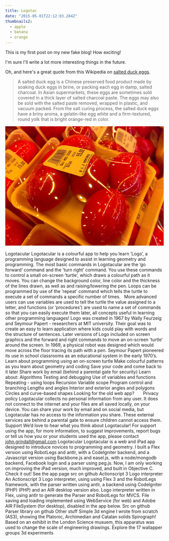```yaml
---
title: Logotac
date: "2015-05-01T22:12:03.284Z"
thumbnails2:
  - apple
  - banana
  - orange
---
```


This is my first post on my new fake blog! How exciting!

I'm sure I'll write a lot more interesting things in the future.

Oh, and here's a great quote from this Wikipedia on
[salted duck eggs](http://en.wikipedia.org/wiki/Salted_duck_egg).

> A salted duck egg is a Chinese preserved food product made by soaking duck
> eggs in brine, or packing each egg in damp, salted charcoal. In Asian
> supermarkets, these eggs are sometimes sold covered in a thick layer of salted
> charcoal paste. The eggs may also be sold with the salted paste removed,
> wrapped in plastic, and vacuum packed. From the salt curing process, the
> salted duck eggs have a briny aroma, a gelatin-like egg white and a
> firm-textured, round yolk that is bright orange-red in color.

![Chinese Salty Egg](./salty_egg.jpg)

Logotacular
Logotacular is a colourful app to help you learn &#8217;Logo&#8217;, a programming language designed to assist in learning geometry and programming.
The most basic commands in Logotacular are the &#8217;go forward&#8217; command and the &#8217;turn right&#8217; command. You use these commands to control a small on-screen &#8217;turtle&#8217;, which draws a colourful path as it moves. You can change the background color, line color and the thickness of the lines drawn, as well as and raising/lowering the pen. Loops can be programmed by use of the &#8217;repeat&#8217; command which tells the turtle to execute a set of commands a specific number of times.
 
More advanced users can use variables are used to tell the turtle the value assigned to a letter, and functions (or &#8217;procedures&#8217;) are used to name a set of commands so that you can easily execute them later, all concepts useful in learning other programming languages!
Logo was created in 1967 by Wally Feurzeig and Seymour Papert - researchers at MIT university. Their goal was to create an easy to learn application where kids could play with words and the structure of sentences. Later versions of Logo included on screen graphics and the forward and right commands to move an on-screen &#8217;turtle&#8217; around the screen. In 1969, a physical robot was designed which would move across the floor tracing its path with a pen. Seymour Papert pioneered its use in school classrooms as an educational system in the early 1970&#8217;s.
Learn about programming using an on-screen turtle
Make colourful patterns as you learn about geometry and coding
Save your code and come back to it later
Share work by email (behind a parental gate for security)
Learn about:
Algorithms
Testing and debugging
Use of variables and functions
Repeating - using loops
Recursion
Variable scope
Program control and branching
Lengths and angles
Interior and exterior angles and polygons
Circles and curve-based shapes
Looking for the old web app?
 
 
 
Privacy policy
Logotacular collects no personal information from any user.
It does not connect to the internet and your files are all saved locally, on your device.
You can share your work by email and on social media, but Logotacular has no access to the information you share.
These external services are behind a parental gate to ensure children cannot access them.
Support
We&#8217;d love to hear what you think about Logotacular!
For support using the app, for more information, to suggest improvements, report bugs or tell us how you or your students used the app, please contact john.grindall@gmail.com
Logotacular
Logotacular is a web and iPad app designed to introduce novices to programming and geometry. I built a Flex version using RobotLegs and antlr, with a CodeIgniter backend, and a Javascript version using Backbone.js and easel.js, with a node/mongodb backend, Facebook login and a parser using peg.js.
 Now, I am only working on improving the iPad version, much improved, and built in Objective C.
Check it out!
See the app page
src on github
Actionscript 3 Logo interpreter
An Actionscript 3 Logo interpreter, using using Flex 3 and the RobotLegs framework, with the parser written using antlr, a backend using CodeIgniter (PHP) (PHP) and an AIR desktop version also.
Logo interpreter written in Flex, using antlr to generate the Parser and RobotLegs for MVCS.
File saving and loading implemented using WebService (for web) and Adobe AIR FileSystem (for desktop), disabled in the app below.
Src on github 
Parser library on github 
Other stuff
Simple 3d engine I wrote from scratch (AS3), showing the Platonic, Archimedian and Catalan solids
Spirograph!
Based on an exhibit in the London Science musuem, this apparatus was used to change the scale of engineering drawings.
Explore the 17 wallapper groups
3d experiments
 
